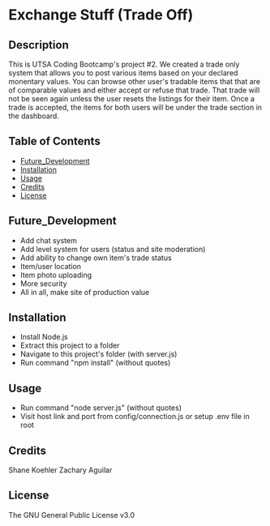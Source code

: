 # Exchange Stuff (Trade Off)

## Description

This is UTSA Coding Bootcamp's project #2.  We created a trade only system that allows you to post various items based on your declared monentary values.  You can browse other user's tradable items that that are of comparable values and either accept or refuse that trade.  That trade will not be seen again unless the user resets the listings for their item.  Once a trade is accepted, the items for both users will be under the trade section in the dashboard.

## Table of Contents

* [Future_Development](#future_development)
* [Installation](#installation)
* [Usage](#usage)
* [Credits](#credits)
* [License](#license)

## Future_Development

- Add chat system
- Add level system for users (status and site moderation)
- Add ability to change own item's trade status
- Item/user location
- Item photo uploading
- More security
- All in all, make site of production value

## Installation

- Install Node.js
- Extract this project to a folder
- Navigate to this project's folder (with server.js)
- Run command "npm install" (without quotes)

## Usage

- Run command "node server.js" (without quotes)
- Visit host link and port from config/connection.js or setup .env file in root

## Credits

Shane Koehler
Zachary Aguilar

## License

The GNU General Public License v3.0
